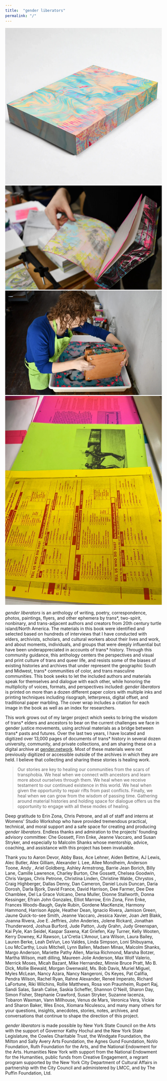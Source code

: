 ```yaml
---
title:  "gender liberators"
permalink: "/"
---
```


<img src="/assets/gender liberators 1.jpg" alt="gender liberators (digital mockup)" />

<img src="/assets/gender liberators 2.jpg" alt="gender liberators (closeup of marbled paper)" />

<img src="/assets/gender liberators 5.jpg" alt="gender liberators (process shot of marbling)" />

<img src="/assets/gender liberators 6.jpg" alt="gender liberators (closeup of uncut pages)" />

*gender liberators* is an anthology of writing, poetry, correspondence, photos, paintings, flyers, and other ephemera by trans\*, two-spirit, nonbinary, and trans-adjacent authors and creators from 20th century turtle island/North America. The materials in this book were identified and selected based on hundreds of interviews that I have conducted with elders, archivists, scholars, and cultural workers about their lives and work, and about moments, individuals, and groups that were deeply influential but have been underappreciated in accounts of trans* history. Through this community guidance, this anthology centers the perspectives and visual and print culture of trans and queer life, and resists some of the biases of existing histories and archives that under represent the geographic South and Midwest, trans* communities of color, and trans masculine communities. This book seeks to let the included authors and materials speak for themselves and dialogue with each other, while honoring the multiplicity of voices, formats, and perspectives included: *gender liberators* is printed on more than a dozen different paper colors with multiple inks and printing techniques including risograph, letterpress, digital offset, and traditional paper marbling. The cover wrap includes a citation for each image in the book as well as an index for researchers.

This work grows out of my larger project which seeks to bring the wisdom of trans* elders and ancestors to bear on the current challenges we face in gender justice movements, using archival materials as a bridge between trans* pasts and futures. Over the last two years, I have located and digitized over 13,000 pages of documents of trans* history in several dozen university, community, and private collections, and am sharing these on a digital archive at <a href="/work/gender-network">gender.network</a>. Most of these materials were not previously digitized or accessible outside of the archives in which they are held. I believe that collecting and sharing these stories is healing work. 

> Our stories are key to healing our communities from the scars of transphobia. We heal when we connect with ancestors and learn more about ourselves through them. We heal when we receive testament to our continued existence in this world. We heal when given the opportunity to repair rifts from past conflicts. Finally, we heal when we can grow from the wisdom of passing time. Gathering around material histories and holding space for dialogue offers us the opportunity to engage with all these modes of healing.

Deep gratitude to Erin Zona, Chris Petrone, and all of staff and interns at Womens' Studio Workshop who have provided tremendous practical, technical, and moral support and a safe space for creating and producing *gender liberators*. Endless thanks and admiration to the projects' founding advisory committee: Che Gossett, Finn Enke, Jeanne Vaccaro, and Susan Stryker, and especially to Malcolm Shanks whose mentorship, advice, coaching, and assistance with this project has been invaluable. 

Thank you to Aaron Devor, Abby Bass, Ace Lehner, Aiden Bettine, AJ Lewis, Alec Butler, Alex Gilliam, Alexander L Lee, Allee Mondheim, Anderson Toone, Andy , Ariel Goldberg, Ashley Armstrong, Barrie Jean Borich, Billy Lane, Camille Lawrence, Charley Burton, Che Gossett, Chelsea Goodwin, Chris Vargas, Chris Petrone, Christina Linden, Christine Walde, Chrystos , Craig Highberger, Dallas Denny, Dan Cameron, Daniel Louis Duncan, Daria Dorosh, Darla Bjork, David France, David Harrison, Dee Farmer, Dee Dee Chamblee, Del La Grace Volcano, Dena Muller, Dionne Stallworth, Donna Kessinger, Efrain John Gonzales, Elliot Marrow, Erin Zona, Finn Enke, Frances Woods-Baugh, Gayle Rubin, Gordene MacKenzie, Harmony Hammond, Harrison Apple, Heather Dean, Ignacio Rivera, Jamison Green, Jaune Quick-to-see Smith, Jeanne Vaccaro, Jessica Xavier, Joan Jett Blakk, Joanna Rivera, Joe E. Jeffries, John Anderies, Jolene Rickard, Jonathan Thunderword, Joshua Burford, Jude Patton, Judy Grahn, Judy Greenspan, Kai Pyle, Kan Seidel, Kaspar Saxena, Kat Griefen, Kay Turner, Kelly Wooten, Kerry Downey, KJ Rawson, La'Cretia L'Amour, Lara Wilson, Laura Bailey, Lauren Berke, Leah DeVun, Leo Valdes, Linda Simpson, Loni Shibuyama, Lou McCarthy, Louis Mitchell, Lynn Ballen, Madsen Minax, Malcolm Shanks, Margo Anderson, Mariette Pathy Allen, Marisa Richmond, Marsha Botzer, Martha Wilson, matt dilling, Maureen Jolie Anderson, Max Wolf Valerio, Merrick Moses, Micah Bazant, Mike Hernandez, Minnie Bruce Pratt, Mo B. Dick, Mollie Biewald, Morgan Gwenwald, Ms. Bob Davis, Muriel Miguel, Myles McLean, Nancy Azara, Nancy Nangeroni, Os Keyes, Pat Califia, Pendra Wilson, Rachel Ryan, Rahne Alexander, Reneé Imperato, Richard LaFortune, Riki Wilchins, Rollie Matthews, Rosa von Praunheim, Rupert Raj, Sandi Salas, Sarah Calise, Saskia Scheffer, Shannon O'Neill, Sharon Day, Simon Fisher, Stephanie Crawford, Susan Stryker, Suzanne Iacenza, Tobaron Waxman, Vann Millhouse, Venus de Mars, Veronica Vera, Vickie and Sharon Baker, Wes Enos, Xiomara Niculescu, and many many others for your questions, insights, anecdotes, stories, notes, archives, and conversations that continue to shape the direction of this project.

*gender liberators* is made possible by New York State Council on the Arts with the support of Governor Kathy Hochul and the New York State Legislature, the Cowles Charitable Trust, the Windgate Foundation, the Milton and Sally Avery Arts Foundation, the Agnes Gund Foundation, NoVo Foundation, Ruth Foundation for the Arts, and the National Endowment for the Arts. Humanities New York with support from the National Endowment for the Humanities, public funds from Creative Engagement, a regrant program supported by the New York City Department of Cultural Affairs in partnership with the City Council and administered by LMCC, and by The Puffin Foundation, Ltd.

